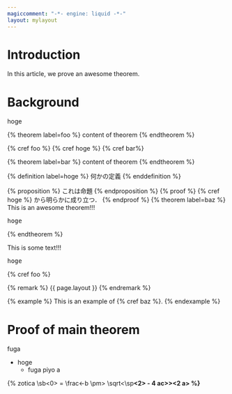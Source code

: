 ```yaml
---
magiccomment: "-*- engine: liquid -*-"
layout: mylayout
---
```


# Introduction
In this article, we prove an awesome theorem.

# Background
hoge

{% theorem label=foo %}
  content of theorem
{% endtheorem %}

{% cref foo %}
{% cref hoge %}
{% cref bar%}

{% theorem label=bar %}
  content of theorem
{% endtheorem %}

{% definition label=hoge %}
  何かの定義
{% enddefinition %}

{% proposition %}
  これは命題
{% endproposition %}
{% proof %}
  {% cref hoge %} から明らかに成り立つ．
{% endproof %}
{% theorem label=baz %}
  This is an awesome theorem!!!
  <pre>hoge</pre>
{% endtheorem %}

This is some text!!!
<pre>hoge</pre>

{% cref foo %}

{% remark %}
  {{ page.layout }}
{% endremark %}

{% example %}
  This is an example of {% cref baz %}.
{% endexample %}
# Proof of main theorem
fuga
- hoge
  - fuga
    piyo
a

{% zotica \sb<x><0> = \frac<-b \pm> \sqrt<\sp<b><2> - 4 ac>><2 a> %}
